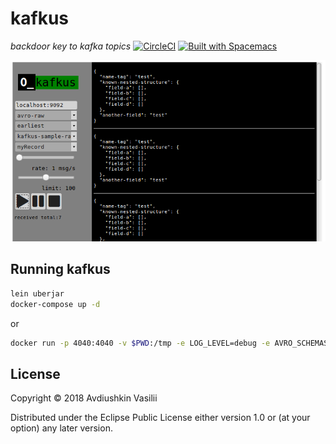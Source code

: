 # kafkus
*backdoor key to kafka topics*
[![CircleCI](https://circleci.com/gh/dixel/kafkus.svg?style=svg)](https://circleci.com/gh/dixel/kafkus)
[![Built with Spacemacs](https://cdn.rawgit.com/syl20bnr/spacemacs/442d025779da2f62fc86c2082703697714db6514/assets/spacemacs-badge.svg)](http://spacemacs.org)

![](./pic/screenshot.png)

## Running kafkus

```bash
lein uberjar
docker-compose up -d
```

or

```bash
docker run -p 4040:4040 -v $PWD:/tmp -e LOG_LEVEL=debug -e AVRO_SCHEMAS_PATH=/tmp -ti dixel/kafkus
```

## License

Copyright © 2018 Avdiushkin Vasilii

Distributed under the Eclipse Public License either version 1.0 or (at
your option) any later version.
